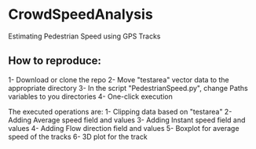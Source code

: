 # CrowdSpeedAnalysis
Estimating Pedestrian Speed using GPS Tracks



How to reproduce:
----------------
1- Download or clone the repo
2- Move "testarea" vector data to the appropriate directory
3- In the script "PedestrianSpeed.py", change Paths variables to you directories
4- One-click execution

The executed operations are:
1- Clipping data based on "testarea"
2- Adding Average speed field and values 
3- Adding Instant speed field and values 
4- Adding Flow direction field and values 
5- Boxplot for average speed of the tracks
6- 3D plot for the track





